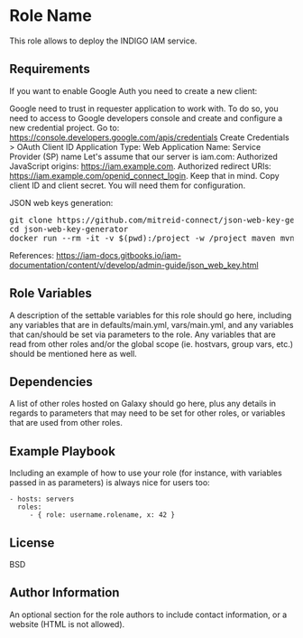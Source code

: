 Role Name
=========

This role allows to deploy the INDIGO IAM service.

Requirements
------------

If you want to enable Google Auth you need to create a new client:

Google need to trust in requester application to work with. To do so, you need to access to Google developers console and create and configure a new credential project.
Go to: https://console.developers.google.com/apis/credentials
Create Credentials > OAuth Client ID
Application Type: Web Application
Name: Service Provider (SP) name
Let's assume that our server is iam.com:
Authorized JavaScript origins: https://iam.example.com.
Authorized redirect URIs: https://iam.example.com/openid_connect_login. Keep that in mind.
Copy client ID and client secret. You will need them for configuration.

JSON web keys generation:

<pre>
git clone https://github.com/mitreid-connect/json-web-key-generator 
cd json-web-key-generator
docker run --rm -it -v $(pwd):/project -w /project maven mvn package && java -jar target/json-web-key-generator-0.4-SNAPSHOT-jar-with-dependencies.jar   -t RSA -s 1024 -S -i rsa1 -o keys
</pre>

References:
https://iam-docs.gitbooks.io/iam-documentation/content/v/develop/admin-guide/json_web_key.html




Role Variables
--------------

A description of the settable variables for this role should go here, including any variables that are in defaults/main.yml, vars/main.yml, and any variables that can/should be set via parameters to the role. Any variables that are read from other roles and/or the global scope (ie. hostvars, group vars, etc.) should be mentioned here as well.

Dependencies
------------

A list of other roles hosted on Galaxy should go here, plus any details in regards to parameters that may need to be set for other roles, or variables that are used from other roles.

Example Playbook
----------------

Including an example of how to use your role (for instance, with variables passed in as parameters) is always nice for users too:

    - hosts: servers
      roles:
         - { role: username.rolename, x: 42 }

License
-------

BSD

Author Information
------------------

An optional section for the role authors to include contact information, or a website (HTML is not allowed).
